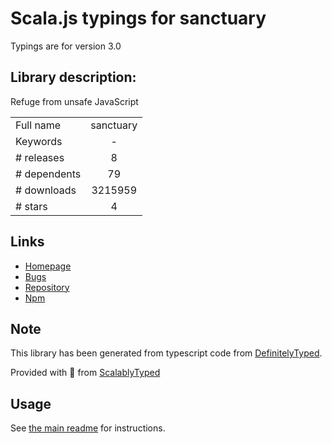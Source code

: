 
# Scala.js typings for sanctuary

Typings are for version 3.0

## Library description:
Refuge from unsafe JavaScript

|                    |                 |
| ------------------ | :-------------: |
| Full name          | sanctuary |
| Keywords           | - |
| # releases         | 8 |
| # dependents       | 79 |
| # downloads        | 3215959 |
| # stars            | 4 |

## Links
- [Homepage](https://github.com/sanctuary-js/sanctuary#readme)
- [Bugs](https://github.com/sanctuary-js/sanctuary/issues)
- [Repository](https://github.com/sanctuary-js/sanctuary)
- [Npm](https://www.npmjs.com/package/sanctuary)
    


## Note
This library has been generated from typescript code from [DefinitelyTyped](https://definitelytyped.org).

Provided with :purple_heart: from [ScalablyTyped](https://github.com/oyvindberg/ScalablyTyped)

## Usage
See [the main readme](../../readme.md) for instructions.


